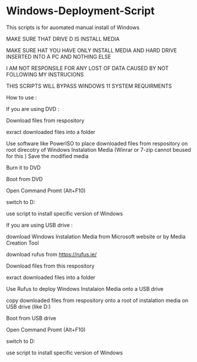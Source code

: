 # Windows-Deployment-Script

This scripts is for auomated manual install of Windows

MAKE SURE THAT DRIVE D IS INSTALL MEDIA

MAKE SURE HAT YOU HAVE ONLY INSTALL MEDIA AND HARD DRIVE INSERTED INTO A PC AND NOTHING ELSE

I AM NOT RESPONSILE FOR ANY LOST OF DATA CAUSED BY NOT FOLLOWING MY INSTRUCIONS

THIS SCRIPTS WILL BYPASS WINDOWS 11 SYSTEM REQUIRMENTS

How to use :

If you are using DVD :

Download files from respository

exract downloaded files into a folder

Use software like PowerISO to place downloaded files from respository on root direcotry of Windows Instalation Media (Winrar or 7-zip cannot beused for this )
Save the modified media

Burn it to DVD

Boot from DVD

Open Command Promt (Alt+F10)

switch to D: 

use script to install specific version of Windows

If you are using USB drive :

download Windows Instalation Media from Microsoft website or by Media Creation Tool

download rufus from https://rufus.ie/

Download files from this respository

exract downloaded files into a folder

Use Rufus to deploy Windows Instalaion Media onto a USB drive

copy downloaded files from respository onto a root of instalation media on USB drive (like D:\)

Boot from USB drive

Open Command Promt (Alt+F10)

switch to D: 

use script to install specific version of Windows
